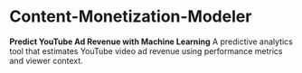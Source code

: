 # Content-Monetization-Modeler
**Predict YouTube Ad Revenue with Machine Learning**
A predictive analytics tool that estimates YouTube video ad revenue using performance metrics and viewer context.
